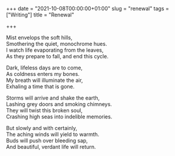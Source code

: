+++
date = "2021-10-08T00:00:00+01:00"
slug = "renewal"
tags = ["Writing"]
title = "Renewal"

+++

Mist envelops the soft hills,\
Smothering the quiet, monochrome hues.\
I watch life evaporating from the leaves,\
As they prepare to fall, and end this cycle.

Dark, lifeless days are to come,\
As coldness enters my bones.\
My breath will illuminate the air,\
Exhaling a time that is gone.

Storms will arrive and shake the earth,\
Lashing grey doors and smoking chimneys.\
They will twist this broken soul,\
Crashing high seas into indelible memories.

But slowly and with certainly,\
The aching winds will yield to warmth.\
Buds will push over bleeding sap,\
And beautiful, verdant life will return.
